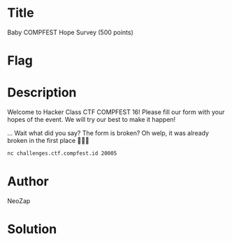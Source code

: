 # Title
Baby COMPFEST Hope Survey (500 points)

# Flag


# Description
Welcome to Hacker Class CTF COMPFEST 16! Please fill our form with your hopes of the event. We will try our best to make it happen!

... Wait what did you say? The form is broken? Oh welp, it was already broken in the first place 🤪🤪🤪

```bash
nc challenges.ctf.compfest.id 20005
```

# Author
NeoZap

# Solution

